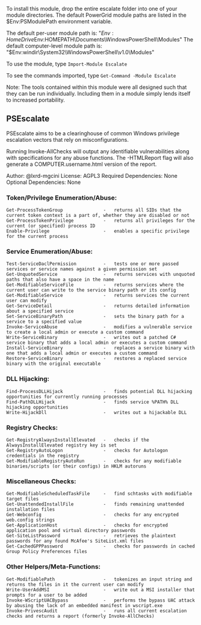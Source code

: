 To install this module, drop the entire escalate folder into one of your module directories. The default PowerGrid module paths are listed in the $Env:PSModulePath environment variable.

The default per-user module path is: "$Env:HomeDrive$Env:HOMEPATH\Documents\WindowsPowerShell\Modules"
The default computer-level module path is: "$Env:windir\System32\WindowsPowerShell\v1.0\Modules"

To use the module, type `Import-Module Escalate`

To see the commands imported, type `Get-Command -Module Escalate`

Note: The tools contained within this module were all designed such that they can be run individually. Including them in a module simply lends itself to increased portability.

## PSEscalate

PSEscalate aims to be a clearinghouse of common Windows privilege escalation
vectors that rely on misconfigurations.

Running Invoke-AllChecks will output any identifiable vulnerabilities along
with specifications for any abuse functions. The -HTMLReport flag will also
generate a COMPUTER.username.html version of the report.

Author: @lxrd-mgcini
License: AGPL3
Required Dependencies: None
Optional Dependencies: None

### Token/Privilege Enumeration/Abuse:

    Get-ProcessTokenGroup               -   returns all SIDs that the current token context is a part of, whether they are disabled or not
    Get-ProcessTokenPrivilege           -   returns all privileges for the current (or specified) process ID
    Enable-Privilege                    -   enables a specific privilege for the current process

### Service Enumeration/Abuse:

    Test-ServiceDaclPermission          -   tests one or more passed services or service names against a given permission set
    Get-UnquotedService                 -   returns services with unquoted paths that also have a space in the name
    Get-ModifiableServiceFile           -   returns services where the current user can write to the service binary path or its config
    Get-ModifiableService               -   returns services the current user can modify
    Get-ServiceDetail                   -   returns detailed information about a specified service
    Set-ServiceBinaryPath               -   sets the binary path for a service to a specified value
    Invoke-ServiceAbuse                 -   modifies a vulnerable service to create a local admin or execute a custom command
    Write-ServiceBinary                 -   writes out a patched C# service binary that adds a local admin or executes a custom command
    Install-ServiceBinary               -   replaces a service binary with one that adds a local admin or executes a custom command
    Restore-ServiceBinary               -   restores a replaced service binary with the original executable

### DLL Hijacking:

    Find-ProcessDLLHijack               -   finds potential DLL hijacking opportunities for currently running processes
    Find-PathDLLHijack                  -   finds service %PATH% DLL hijacking opportunities
    Write-HijackDll                     -   writes out a hijackable DLL

### Registry Checks:

    Get-RegistryAlwaysInstallElevated   -   checks if the AlwaysInstallElevated registry key is set
    Get-RegistryAutoLogon               -   checks for Autologon credentials in the registry
    Get-ModifiableRegistryAutoRun       -   checks for any modifiable binaries/scripts (or their configs) in HKLM autoruns

### Miscellaneous Checks:

    Get-ModifiableScheduledTaskFile     -   find schtasks with modifiable target files
    Get-UnattendedInstallFile           -   finds remaining unattended installation files
    Get-Webconfig                       -   checks for any encrypted web.config strings
    Get-ApplicationHost                 -   checks for encrypted application pool and virtual directory passwords
    Get-SiteListPassword                -   retrieves the plaintext passwords for any found McAfee's SiteList.xml files
    Get-CachedGPPPassword               -   checks for passwords in cached Group Policy Preferences files

### Other Helpers/Meta-Functions:

    Get-ModifiablePath                  -   tokenizes an input string and returns the files in it the current user can modify
    Write-UserAddMSI                    -   write out a MSI installer that prompts for a user to be added
    Invoke-WScriptUACBypass             -   performs the bypass UAC attack by abusing the lack of an embedded manifest in wscript.exe
    Invoke-PrivescAudit                 -   runs all current escalation checks and returns a report (formerly Invoke-AllChecks)
